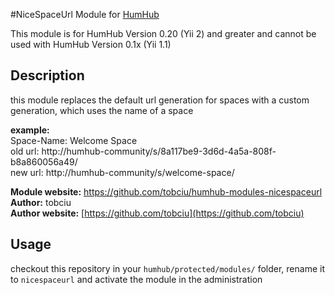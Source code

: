 #NiceSpaceUrl Module for [HumHub](https://github.com/humhub/humhub)

This module is for HumHub Version 0.20 (Yii 2) and greater and cannot be used with HumHub Version 0.1x (Yii 1.1)

## Description

this module replaces the default url generation for spaces with a custom generation, which uses the name of a space    

__example:__    
Space-Name: Welcome Space    
old url: http://humhub-community/s/8a117be9-3d6d-4a5a-808f-b8a860056a49/    
new url: http://humhub-community/s/welcome-space/    

__Module website:__ <https://github.com/tobciu/humhub-modules-nicespaceurl>    
__Author:__ tobciu    
__Author website:__ [https://github.com/tobciu](https://github.com/tobciu)    

## Usage

checkout this repository in your `humhub/protected/modules/` folder, rename it to `nicespaceurl` and activate the module in the administration
